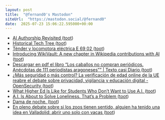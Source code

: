 ```yaml
---
layout: post
title:  "@fernand0's Mastodon"
siteUrl:  "https://mastodon.social/@fernand0"
date:  2025-07-23 15:06:22.595000+00:00
---
```

*  [AI Authorship Revisited ](https://cacm.acm.org/opinion/ai-authorship-revisited) ([toot](https://mastodon.social/@fernand0/114903166654421533))
*  [Historical Tech Tree ](https://www.historicaltechtree.com) ([toot](https://mastodon.social/@fernand0/114903002031684350))
*  [Ténder y locomotora eléctrica E 69 02 ](https://www.flickr.com/photos/fernand0/54636735134) ([toot](https://mastodon.social/@fernand0/114902376302862815))
*  [Introducing WikiVault: A new chapter in Wikipedia contributions with AI ](https://diff.wikimedia.org/2025/07/15/introducing-wikivault-a-new-chapter-in-wikipedia-contributions-with-ai) ([toot](https://mastodon.social/@fernand0/114902316938487028))
*  [Descargar en pdf el libro “Los caballos no compran periódicos. Anécdotas de 111 periodistas aragoneses”” \| Texto casi Diario ](http://www.gistain.net/descargar-en-pdf-el-libro-los-caballos-no-compran-periodicos-anecdotas-de-111-periodistas-aragoneses) ([toot](https://mastodon.social/@fernand0/114902051187153511))
*  [¿Más seguridad o más control? La verificación de edad online de la UE reabre el debate sobre privacidad, vigilancia y educación digital - OpenSecurity ](https://www.opensecurity.es/mas-seguridad-o-mas-control-la-verificacion-de-edad-online-de-la-ue-reabre-el-debate-sobre-privacidad-vigilancia-y-educacion-digital) ([toot](https://mastodon.social/@fernand0/114901811035705779))
*  [What Higher Ed Is Like for Students Who Don’t Want to Use A.I. ](https://slate.com/life/2025/07/ai-college-cheating-gemini-chatgpt-students-policy.htm) ([toot](https://mastodon.social/@fernand0/114901591247460186))
*  [A.I. Is About to Solve Loneliness. That’s a Problem ](https://www.newyorker.com/magazine/2025/07/21/ai-is-about-to-solve-loneliness-thats-a-proble) ([toot](https://mastodon.social/@fernand0/114900012487202553))
*  [Dama de noche. ](https://avecesunafoto.wordpress.com/2025/07/22/dama-de-noche) ([toot](https://mastodon.social/@fernand0/114899915682774724))
*  [En pleno debate sobre si los zoos tienen sentido, alguien ha tenido una idea en Valladolid: abrir uno solo con vacas ](https://www.xataka.com/magnet/pleno-debate-zoos-tienen-sentido-alguien-ha-tenido-idea-valladolid-abrir-uno-solo-vaca) ([toot](https://mastodon.social/@fernand0/114898073296052250))
